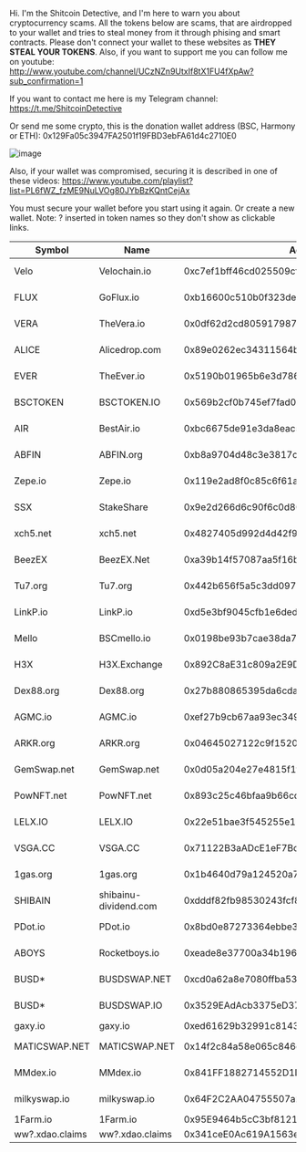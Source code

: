 Hi. I'm the Shitcoin Detective, and I'm here to warn you about cryptocurrency scams.
All the tokens below are scams, that are airdropped to your wallet and tries to steal money from it through phising and smart contracts.
Please don't connect your wallet to these websites as **THEY STEAL YOUR TOKENS**.
Also, if you want to support me you can follow me on youtube: http://www.youtube.com/channel/UCzNZn9UtxIf8tX1FU4fXpAw?sub_confirmation=1

If you want to contact me here is my Telegram channel: https://t.me/ShitcoinDetective

Or send me some crypto, this is the donation wallet address (BSC, Harmony or ETH): 0x129Fa05c3947FA2501f19FBD3ebFA61d4c2710E0

![image](https://user-images.githubusercontent.com/96479945/153455817-625c94f9-3247-4202-86a6-d2607ed46d0b.png)

Also, if your wallet was compromised, securing it is described in one of these videos: https://www.youtube.com/playlist?list=PL6fWZ_fzME9NuLVOg80JYbBzKQntCejAx

You must secure your wallet before you start using it again. Or create a new wallet.
Note: ? inserted in token names so they don't show as clickable links.


| Symbol        | Name          | Address                            | Video |Website       |
| ------------- | ------------- | ---------------------------------- | ------------- |  ------------- |
| Velo  | Velochain.io  | 0xc7ef1bff46cd025509cf5e55fa5cd5c14793cbff | https://www.youtube.com/watch?v=Qvy7JFD75as | DEAD
| FLUX  | GoFlux.io  | 0xb16600c510b0f323dee2cb212924d90e58864421 | https://www.youtube.com/watch?v=45V6oyWMu80 | DEAD 
| VERA | TheVera.io |  0x0df62d2cd80591798721ddc93001afe868c367ff | https://www.youtube.com/watch?v=szacwDYSCwc | DEAD
| ALICE | Alicedrop.com | 0x89e0262ec34311564b4e43d416218d38d4db879c | https://www.youtube.com/watch?v=ONJzMEvel2E | DEAD
| EVER | TheEver.io | 0x5190b01965b6e3d786706fd4a999978626c19880 | https://www.youtube.com/watch?v=YktQJVPJYiE |  DEAD
| BSCTOKEN | BSCTOKEN.IO | 0x569b2cf0b745ef7fad04e8ae226251814b3395f9 |https://www.youtube.com/watch?v=w8ChVZmgZ28 | DEAD
| AIR | BestAir.io | 0xbc6675de91e3da8eac51293ecb87c359019621cf |  https://www.youtube.com/watch?v=Y_64hlLoEGs | Redirected/Alive
| ABFIN | ABFIN.org | 0xb8a9704d48c3e3817cc17bc6d350b00d7caaecf6 | https://www.youtube.com/watch?v=M4rwlfzYskw | DEAD
| Zepe.io | Zepe.io | 0x119e2ad8f0c85c6f61afdf0df69693028cdc10be | https://www.youtube.com/watch?v=6XkK7lBzXy8 | Alive
| SSX | StakeShare | 0x9e2d266d6c90f6c0d80a88159b15958f7135b8af | https://www.youtube.com/watch?v=yCY8HY2np-k | Alive and dropping
| xch5.net | xch5.net | 0x4827405d992d4d42f9ff4bb9d13ec9b616a75278 |  https://www.youtube.com/watch?v=I4Li46dRuWQ | DEAD
| BeezEX | BeezEX.Net | 0xa39b14f57087aa5f16b941e5ec182b84a5432aa7 | https://www.youtube.com/watch?v=ZkO95t8aXIw | SSL warning?
| Tu7.org | Tu7.org | 0x442b656f5a5c3dd09790951810c5a15ea5295b51 | https://www.youtube.com/watch?v=q3GApqxwtMM | DEAD
| LinkP.io | LinkP.io | 0xd5e3bf9045cfb1e6ded4b35d1b9c34be16d6eec3 | https://www.youtube.com/watch?v=H3EOj7JJYO8 | Redirected/Alive
| Mello | BSCmello.io | 0x0198be93b7cae38da7e2fd966946412cc36447bf | https://www.youtube.com/watch?v=IApklbFY5rs | DEAD
| H3X | H3X.Exchange | 0x892C8aE31c809a2E9DEa97e10d09457a685c8E15 | https://www.youtube.com/watch?v=Rw33HoC0nY0 | DEAD
| Dex88.org | Dex88.org | 0x27b880865395da6cda9c407e5edfcc32184cf429 | https://www.youtube.com/watch?v=2XF1foeTA4o | Alive
| AGMC.io | AGMC.io | 0xef27b9cb67aa93ec3494a60f1ea9380e86175b26 | https://www.youtube.com/watch?v=8rnId1jgasY | Alive
| ARKR.org | ARKR.org | 0x04645027122c9f152011f128c7085449b27cb6d7 | https://www.youtube.com/watch?v=sL2YOq0KgkQ | Alive
| GemSwap.net | GemSwap.net | 0x0d05a204e27e4815f1f5afdb9d82aa221aa0bdfa | https://www.youtube.com/watch?v=f24Fn3KiSb0 | Alive
| PowNFT.net | PowNFT.net | 0x893c25c46bfaa9b66cd557837d32af3fe264a07b | https://www.youtube.com/watch?v=eemUsYJcFUk | Alive
| LELX.IO | LELX.IO | 0x22e51bae3f545255e115090202a23c7ede0b00b9 | https://www.youtube.com/watch?v=5r1u3LeWjVg | Warning/Alive
| VSGA.CC | VSGA.CC | 0x71122B3aADcE1eF7Bc5bB4A2A644Af0B478aF548 | https://www.youtube.com/watch?v=2SCanRX-rwI | DEAD
| 1gas.org | 1gas.org | 0x1b4640d79a124520a73ed6284a549e89f52dae54 | https://www.youtube.com/watch?v=_Gx3PQrkyzc_ | Alive
| SHIBAIN | shibainu-dividend.com | 0xdddf82fb98530243fcf8d4b8dc452f918c3ac4ac | https://www.youtube.com/watch?v=8xNY5RNNWXk | Alive
| PDot.io | PDot.io | 0x8bd0e87273364ebbe3482efc166f7e0d34d82c25 | https://www.youtube.com/watch?v=TuzkPLUuPLg | Warning/Alive
| ABOYS | Rocketboys.io | 0xeade8e37700a34b196142d9962858d2a137e6eb8 | https://www.youtube.com/watch?v=i8gj5Jw9q_Y | Dead? 
| BUSD* | BUSDSWAP.NET | 0xcd0a62a8e7080ffba5373c2c759f896b2518f846 | https://www.youtube.com/watch?v=VMHZrOCvcP0 | Alive
| BUSD* | BUSDSWAP.IO | 0x3529EAdAcb3375eD37124c40Ada9827A6B0eC2e1 | https://www.youtube.com/watch?v=VMHZrOCvcP0 | Alive
| gaxy.io | gaxy.io | 0xed61629b32991c8143ec6fae9dd2b90850bf78ec | not yet | Alive
| MATICSWAP.NET | MATICSWAP.NET | 0x14f2c84a58e065c846c5fdddade0d3548f97a517 | https://www.youtube.com/watch?v=XNR93in-7FI | Alive
| MMdex.io | MMdex.io| 0x841FF1882714552D1D734B88bEEBAb259f30b891 | https://www.youtube.com/watch?v=DImrP6XLGdk | Alive
| milkyswap.io | milkyswap.io | 0x64F2C2AA04755507a2eCD22ceB8C475B7A750A3a | https://www.youtube.com/watch?v=kUXP6tOGBlQ | Alive
| 1Farm.io | 1Farm.io | 0x95E9464b5cC3bf81210259812B51665a437AA11b | not yet | ?
| ww?.xdao.claims | ww?.xdao.claims | 0x341ceE0Ac619A1563e7D3DfBaA1CC3F249332286 | not yet | ?
